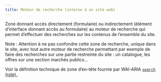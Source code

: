 ```yaml
---
title: Moteur de recherche (interne à un site web)
---
```


Zone donnant accès directement (formulaire) ou indirectement (élément
d’interface donnant accès au formulaire) au moteur de recherche qui permet
d’effectuer des recherches sur les contenus de l’ensemble du site.

Note : Attention à ne pas confondre cette zone de recherche, unique dans le
site, avec tout autre moteur de recherche permettant par exemple de faire des
recherches sur une partie restreinte du site : un catalogue, les offres sur
une section marchés publics…

Voir la définition technique de zone d’en-tête fournie par WAI-ARIA [ `search`
(role) ](https://www.w3.org/TR/wai-aria-1.1/#search).
